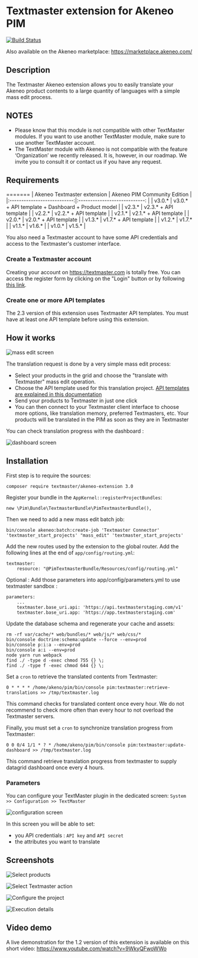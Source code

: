 # Textmaster extension for Akeneo PIM

[![Build Status](https://travis-ci.org/textmaster/akeneo-extension.svg?branch=master)](https://travis-ci.org/textmaster/akeneo-extension)

Also available on the Akeneo marketplace: https://marketplace.akeneo.com/

## Description

The Textmaster Akeneo extension allows you to easily translate your Akeneo product contents to a large quantity of languages with a simple mass edit process.

## NOTES 
- Please know that this module is not compatible with other TextMaster modules. If you want to use another TextMaster module, make sure to use another TextMaster account. 
- The TextMaster module with Akeneo is not compatible with the feature ‘Organization’ we recently released. It is, however, in our roadmap. We invite you to consult it or contact us if you have any request. 


## Requirements


=======
| Akeneo Textmaster extension | Akeneo PIM Community Edition                        |
|:---------------------------:|:----------------------------:                       |
| v3.0.*                      | v3.0.* + API template + Dashboard + Product model   |
| v2.3.*                      | v2.3.* + API template                               |
| v2.2.*                      | v2.2.* + API template                               |
| v2.1.*                      | v2.1.* + API template                               |
| v2.0.*                      | v2.0.* + API template                               |
| v1.3.*                      | v1.7.* + API template                               |
| v1.2.*                      | v1.7.*                                              |
| v1.1.*                      | v1.6.*                                              |
| v1.0.*                      | v1.5.*                                              |


You also need a Textmaster account to have some API credentials and access to the Textmaster's customer interface.

### Create a Textmaster account

Creating your account on https://textmaster.com is totally free. You can access the register form by clicking on the "Login" button or by following [this link](https://textmaster.com/sign_up).

### Create one or more API templates

The 2.3 version of this extension uses Textmaster API templates.
You must have at least one API template before using this extension.

## How it works

![mass edit screen](doc/img/mass-edit-01.png)

The translation request is done by a very simple mass edit process:

- Select your products in the grid and choose the "translate with Textmaster" mass edit operation.
- Choose the API template used for this translation project. [API templates are explained in this documentation](doc/resources/API_EN_v2.pdf)
- Send your products to Textmaster in just one click
- You can then connect to your Textmaster client interface to choose more options, like translation memory, preferred Textmasters, etc. Your products will be translated in the PIM as soon as they are in Textmaster

You can check translation progress with the dashboard :

![dashboard screen](doc/img/dashboard-01.png)

## Installation

First step is to require the sources:
```
composer require textmaster/akeneo-extension 3.0
```

Register your bundle in the `AppKernel::registerProjectBundles`:

```
new \Pim\Bundle\TextmasterBundle\PimTextmasterBundle(),
```

Then we need to add a new mass edit batch job:

```
bin/console akeneo:batch:create-job 'Textmaster Connector' 'textmaster_start_projects' "mass_edit" 'textmaster_start_projects'
```

Add the new routes used by the extension to the global router. Add the following lines at the end of `app/config/routing.yml`:

```
textmaster:
    resource: "@PimTextmasterBundle/Resources/config/routing.yml"
```

Optional : Add those parameters into app/config/parameters.yml to use textmaster sandbox :

```
parameters:
    ...
    textmaster.base_uri.api: 'https://api.textmasterstaging.com/v1'
    textmaster.base_uri.app: 'https://app.textmasterstaging.com'
```

Update the database schema and regenerate your cache and assets:

```
rm -rf var/cache/* web/bundles/* web/js/* web/css/*
bin/console doctrine:schema:update --force --env=prod
bin/console p:i:a --env=prod
bin/console a:i --env=prod
node yarn run webpack
find ./ -type d -exec chmod 755 {} \;
find ./ -type f -exec chmod 644 {} \;
```

Set a `cron` to retrieve the translated contents from Textmaster:
```
0 * * * * /home/akeno/pim/bin/console pim:textmaster:retrieve-translations >> /tmp/textmaster.log
```

This command checks for translated content once every hour. We do not recommend to check more often than every hour to not overload the Textmaster servers.

Finally, you must set a `cron` to synchronize translation progress from Textmaster:
```
0 0 0/4 1/1 * ? * /home/akeno/pim/bin/console pim:textmaster:update-dashboard >> /tmp/textmaster.log
```

This command retrieve translation progress from textmaster to supply datagrid dashboard once every 4 hours.

### Parameters

You can configure your TextMaster plugin in the dedicated screen: `System >> Configuration >> TextMaster`

![configuration screen](doc/img/configuration-01.png)

In this screen you will be able to set:

- you API credentials : `API key` and `API secret`
- the attributes you want to translate

## Screenshots

![Select products](doc/img/01-select-products.png)

![Select Textmaster action](doc/img/02-select-action.png)

![Configure the project](doc/img/03-configure-project.png)

![Execution details](doc/img/04-execution-details.png)

## Video demo

A live demonstration for the 1.2 version of this extension is available on this short video:
https://www.youtube.com/watch?v=9WkyQFwoWWo
